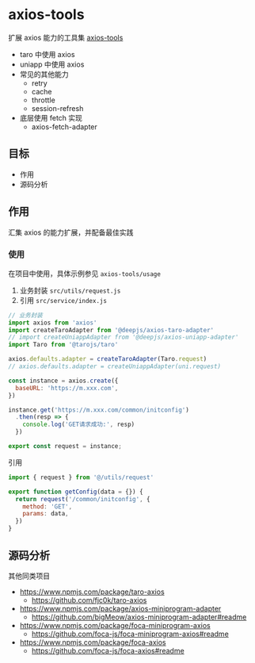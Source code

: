 # axios-tools

扩展 axios 能力的工具集 [axios-tools](https://github.com/cloudyan/axios-tools)

- taro 中使用 axios
- uniapp 中使用 axios
- 常见的其他能力
  - retry
  - cache
  - throttle
  - session-refresh
- 底层使用 fetch 实现
  - axios-fetch-adapter

## 目标

- 作用
- 源码分析

## 作用

汇集 axios 的能力扩展，并配备最佳实践

### 使用

在项目中使用，具体示例参见 `axios-tools/usage`

1. 业务封装 `src/utils/request.js`
2. 引用 `src/service/index.js`

```js
// 业务封装
import axios from 'axios'
import createTaroAdapter from '@deepjs/axios-taro-adapter'
// import createUniappAdapter from '@deepjs/axios-uniapp-adapter'
import Taro from '@tarojs/taro'

axios.defaults.adapter = createTaroAdapter(Taro.request)
// axios.defaults.adapter = createUniappAdapter(uni.request)

const instance = axios.create({
  baseURL: 'https://m.xxx.com',
})

instance.get('https://m.xxx.com/common/initconfig')
  .then(resp => {
    console.log('GET请求成功:', resp)
  })

export const request = instance;
```

引用

```js
import { request } from '@/utils/request'

export function getConfig(data = {}) {
  return request('/common/initconfig', {
    method: 'GET',
    params: data,
  })
}
```

## 源码分析




其他同类项目

- https://www.npmjs.com/package/taro-axios
  - https://github.com/fjc0k/taro-axios
- https://www.npmjs.com/package/axios-miniprogram-adapter
  - https://github.com/bigMeow/axios-miniprogram-adapter#readme
- https://www.npmjs.com/package/foca-miniprogram-axios
  - https://github.com/foca-js/foca-miniprogram-axios#readme
- https://www.npmjs.com/package/foca-axios
  - https://github.com/foca-js/foca-axios#readme
